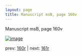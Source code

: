 ```yaml
---
layout: page
title: Manuscript msB, page 160v
---
```


Manuscript msB, page 160v

[![image](http://www.homermultitext.org/iipsrv?OBJ=IIP,1.0&FIF=/project/homer/pyramidal/deepzoom/hmt/vbbifolio/v1/vb_160v_161r.tif&WID=100&CVT=JPEG)](http://www.homermultitext.org/ict2/?urn=urn:cite2:hmt:vbbifolio.v1:vb_160v_161r)

prev:  [160r](../160r) | next:  [161r](../161r)

